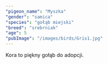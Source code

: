 ```yaml
---
"pigeon_name": "Myszka"
"gender": "samica"
"species": "gołąb miejski"
"breed": "srebrniak"
"age": 5
"pubImage": "/images/birds/Gris1.jpg"
---
```

Kora to piękny gołąb do adopcji.